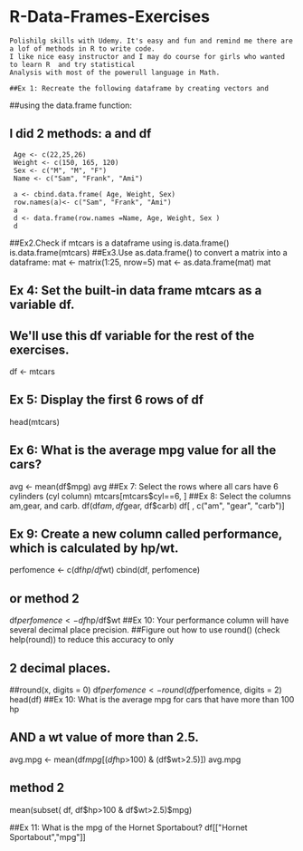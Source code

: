 #   R-Data-Frames-Exercises
    Polishilg skills with Udemy. It's easy and fun and remind me there are a lof of methods in R to write code. 
    I like nice easy instructor and I may do course for girls who wanted to learn R  and try statistical 
    Analysis with most of the powerull language in Math.
    
    ##Ex 1: Recreate the following dataframe by creating vectors and 
  ##using the data.frame function:
  ## I did 2 methods: a and df
     Age <- c(22,25,26)
     Weight <- c(150, 165, 120)
     Sex <- c("M", "M", "F")
     Name <- c("Sam", "Frank", "Ami")

     a <- cbind.data.frame( Age, Weight, Sex)
     row.names(a)<- c("Sam", "Frank", "Ami")
     a
     d <- data.frame(row.names =Name, Age, Weight, Sex )
     d
##Ex2.Check if mtcars is a dataframe using is.data.frame()
is.data.frame(mtcars)
##Ex3.Use as.data.frame() to convert a matrix into a dataframe:
mat <- matrix(1:25, nrow=5)
mat <- as.data.frame(mat)
mat
## Ex 4: Set the built-in data frame mtcars as a variable df. 
## We'll use this df variable for the rest of the exercises.
df <- mtcars
## Ex 5: Display the first 6 rows of df
head(mtcars)
## Ex 6: What is the average mpg value for all the cars?
avg <- mean(df$mpg)
avg
##Ex 7: Select the rows where all cars have 6 cylinders (cyl column)
mtcars[mtcars$cyl==6, ]
##Ex 8: Select the columns am,gear, and carb.
df(df$am, df$gear, df$carb)
df[ , c("am", "gear", "carb")]
## Ex 9: Create a new column called performance, which is calculated by hp/wt.
perfomence <- c(df$hp/df$wt)
cbind(df, perfomence) 
## or method 2 
df$perfomence <- df$hp/df$wt
##Ex 10: Your performance column will have several decimal place precision.
##Figure out how to use round() (check help(round)) to reduce this accuracy to only 
## 2 decimal places.

##round(x, digits = 0)
df$perfomence <- round(df$perfomence, digits = 2)
head(df)
##Ex 10: What is the average mpg for cars that have more than 100 hp 
## AND a wt value of more than 2.5.

avg.mpg <- mean(df$mpg[ (df$hp>100) & (df$wt>2.5)])
avg.mpg
## method 2
mean(subset( df, df$hp>100 & df$wt>2.5)$mpg)

##Ex 11: What is the mpg of the Hornet Sportabout?
df[["Hornet Sportabout","mpg"]] 


